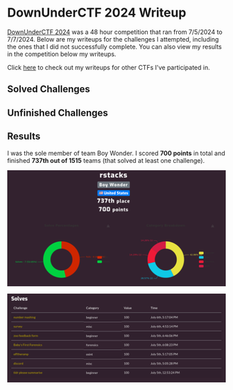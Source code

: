 # DownUnderCTF 2024 Writeup

[DownUnderCTF 2024](https://downunderctf.com/) was a 48 hour competition that ran from 7/5/2024 to 7/7/2024. Below are my writeups for the challenges
I attempted, including the ones that I did not successfully complete. You can also view my results in the competition below my writeups.

Click [here](https://github.com/rstacks/ctf-writeups) to check out my writeups for other CTFs I've participated in.

## Solved Challenges

## Unfinished Challenges

## Results

I was the sole member of team Boy Wonder. I scored **700 points** in total and finished **737th out of 1515** teams (that solved at least one challenge).

![Results image](results.png)

![Solves list image](solves.png)
